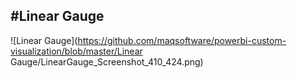#Linear Gauge
----------
![Linear Gauge](https://github.com/maqsoftware/powerbi-custom-visualization/blob/master/Linear Gauge/LinearGauge_Screenshot_410_424.png)
